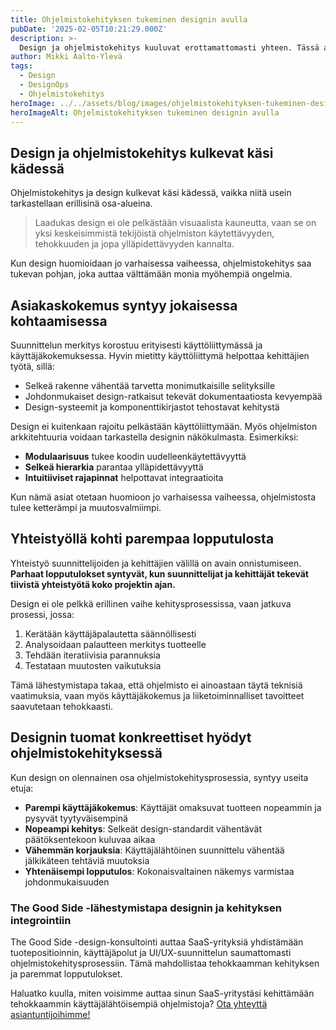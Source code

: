 ```yaml
---
title: Ohjelmistokehityksen tukeminen designin avulla
pubDate: '2025-02-05T10:21:29.000Z'
description: >-
  Design ja ohjelmistokehitys kuuluvat erottamattomasti yhteen. Tässä artikkelissa käsittelemme, miten laadukas design tukee ohjelmistokehitystä, parantaa käyttäjäkokemusta ja tehostaa kehitysprosessia. The Good Side auttaa SaaS-yrityksiä yhdistämään designin ja kehityksen saumattomasti.
author: Mikki Aalto-Ylevä
tags:
  - Design
  - DesignOps
  - Ohjelmistokehitys
heroImage: ../../assets/blog/images/ohjelmistokehityksen-tukeminen-designin-avulla/featured.webp
heroImageAlt: Ohjelmistokehityksen tukeminen designin avulla
---
```


## Design ja ohjelmistokehitys kulkevat käsi kädessä

Ohjelmistokehitys ja design kulkevat käsi kädessä, vaikka niitä usein tarkastellaan erillisinä osa-alueina.

> Laadukas design ei ole pelkästään visuaalista kauneutta, vaan se on yksi keskeisimmistä tekijöistä ohjelmiston käytettävyyden, tehokkuuden ja jopa ylläpidettävyyden kannalta.

Kun design huomioidaan jo varhaisessa vaiheessa, ohjelmistokehitys saa tukevan pohjan, joka auttaa välttämään monia myöhempiä ongelmia.

## Asiakaskokemus syntyy jokaisessa kohtaamisessa

Suunnittelun merkitys korostuu erityisesti käyttöliittymässä ja käyttäjäkokemuksessa. Hyvin mietitty käyttöliittymä helpottaa kehittäjien työtä, sillä:

- Selkeä rakenne vähentää tarvetta monimutkaisille selityksille
- Johdonmukaiset design-ratkaisut tekevät dokumentaatiosta kevyempää
- Design-systeemit ja komponenttikirjastot tehostavat kehitystä

Design ei kuitenkaan rajoitu pelkästään käyttöliittymään. Myös ohjelmiston arkkitehtuuria voidaan tarkastella designin näkökulmasta. Esimerkiksi:

- **Modulaarisuus** tukee koodin uudelleenkäytettävyyttä
- **Selkeä hierarkia** parantaa ylläpidettävyyttä
- **Intuitiiviset rajapinnat** helpottavat integraatioita

Kun nämä asiat otetaan huomioon jo varhaisessa vaiheessa, ohjelmistosta tulee ketterämpi ja muutosvalmiimpi.

## Yhteistyöllä kohti parempaa lopputulosta

Yhteistyö suunnittelijoiden ja kehittäjien välillä on avain onnistumiseen. **Parhaat lopputulokset syntyvät, kun suunnittelijat ja kehittäjät tekevät tiivistä yhteistyötä koko projektin ajan.** 

Design ei ole pelkkä erillinen vaihe kehitysprosessissa, vaan jatkuva prosessi, jossa:

1. Kerätään käyttäjäpalautetta säännöllisesti
2. Analysoidaan palautteen merkitys tuotteelle
3. Tehdään iteratiivisia parannuksia
4. Testataan muutosten vaikutuksia

Tämä lähestymistapa takaa, että ohjelmisto ei ainoastaan täytä teknisiä vaatimuksia, vaan myös käyttäjäkokemus ja liiketoiminnalliset tavoitteet saavutetaan tehokkaasti.

## Designin tuomat konkreettiset hyödyt ohjelmistokehityksessä

Kun design on olennainen osa ohjelmistokehitysprosessia, syntyy useita etuja:

- **Parempi käyttäjäkokemus**: Käyttäjät omaksuvat tuotteen nopeammin ja pysyvät tyytyväisempinä
- **Nopeampi kehitys**: Selkeät design-standardit vähentävät päätöksentekoon kuluvaa aikaa
- **Vähemmän korjauksia**: Käyttäjälähtöinen suunnittelu vähentää jälkikäteen tehtäviä muutoksia
- **Yhtenäisempi lopputulos**: Kokonaisvaltainen näkemys varmistaa johdonmukaisuuden

### The Good Side -lähestymistapa designin ja kehityksen integrointiin

The Good Side -design-konsultointi auttaa SaaS-yrityksiä yhdistämään tuotepositioinnin, käyttäjäpolut ja UI/UX-suunnittelun saumattomasti ohjelmistokehitysprosessiin. Tämä mahdollistaa tehokkaamman kehityksen ja paremmat lopputulokset.

Haluatko kuulla, miten voisimme auttaa sinun SaaS-yritystäsi kehittämään tehokkaammin käyttäjälähtöisempiä ohjelmistoja? [Ota yhteyttä asiantuntijoihimme!](/fi/contact)